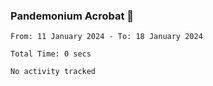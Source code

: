 ### Pandemonium Acrobat 🤸

<!--START_SECTION:waka-->

```all_time
From: 11 January 2024 - To: 18 January 2024

Total Time: 0 secs

No activity tracked
```

<!--END_SECTION:waka-->
